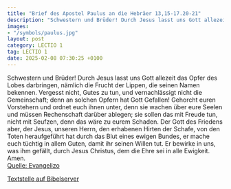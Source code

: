 ```yaml
---
title: "Brief des Apostel Paulus an die Hebräer 13,15-17.20-21"
description: "Schwestern und Brüder! Durch Jesus lasst uns Gott allezeit das Opfer des Lobes darbringen, nämlich die Frucht der Lippen, die seinen Namen bekennen. Vergesst nicht, Gutes zu tun, und vernachlässigt nicht die Gemeinschaft; denn an solchen Opfern hat Gott Gefallen! Gehorcht euren V...."
images:
- "/symbols/paulus.jpg"
layout: post
category: LECTIO 1
tag: LECTIO 1
date: 2025-02-08 07:30:25 +0100
---
```

Schwestern und Brüder! Durch Jesus lasst uns Gott allezeit das Opfer des Lobes darbringen, nämlich die Frucht der Lippen, die seinen Namen bekennen.
Vergesst nicht, Gutes zu tun, und vernachlässigt nicht die Gemeinschaft; denn an solchen Opfern hat Gott Gefallen!
Gehorcht euren Vorstehern und ordnet euch ihnen unter, denn sie wachen über eure Seelen und müssen Rechenschaft darüber ablegen; sie sollen das mit Freude tun, nicht mit Seufzen, denn das wäre zu eurem Schaden.<!--more-->
Der Gott des Friedens aber, der Jesus, unseren Herrn, den erhabenen Hirten der Schafe, von den Toten heraufgeführt hat durch das Blut eines ewigen Bundes,
er mache euch tüchtig in allem Guten, damit ihr seinen Willen tut. Er bewirke in uns, was ihm gefällt, durch Jesus Christus, dem die Ehre sei in alle Ewigkeit. Amen.<br>
[Quelle: Evangelizo](https://evangeliumtagfuertag.org/DE/gospel)

[Textstelle auf Bibelserver](https://www.bibleserver.com/EU/Hebräer13,15-17.20-21)
